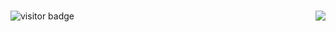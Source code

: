 ### <img align="right" src="https://github-readme-stats.vercel.app/api?username=joway&show_icons=true&icon_color=CE1D2D&text_color=718096&bg_color=ffffff&hide_title=true" />
![visitor badge](https://visitor-badge.glitch.me/badge?page_id=jwenjian.visitor-badge&left_text=My%20Page%20Visitors)

